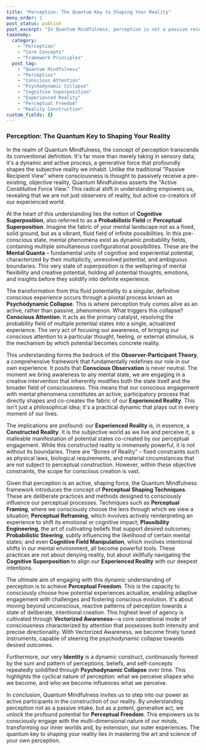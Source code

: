 ```yaml
---
title: "Perception: The Quantum Key to Shaping Your Reality"
menu_order: 1
post_status: publish
post_excerpt: "In Quantum Mindfulness, perception is not a passive reception of reality, but an active, creative force that shapes our subjective experience. This framework reveals how our conscious attention dynamically collapses probabilistic mental states into the definitive realities we inhabit, offering profound agency over our lived experience."
taxonomy:
  category:
    - "Perception"
    - "Core Concepts"
    - "Framework Principles"
  post_tag:
    - "Quantum Mindfulness"
    - "Perception"
    - "Conscious Attention"
    - "Psychodynamic Collapse"
    - "Cognitive Superposition"
    - "Experienced Reality"
    - "Perceptual Freedom"
    - "Reality Construction"
custom_fields: {}
---
```


### Perception: The Quantum Key to Shaping Your Reality

In the realm of Quantum Mindfulness, the concept of perception transcends its conventional definition. It's far more than merely taking in sensory data; it's a dynamic and active process, a generative force that profoundly shapes the subjective reality we inhabit. Unlike the traditional "Passive Recipient View" where consciousness is thought to passively receive a pre-existing, objective reality, Quantum Mindfulness asserts the "Active Constitutive Force View." This radical shift in understanding empowers us, revealing that we are not just observers of reality, but active co-creators of our experienced world.

At the heart of this understanding lies the notion of **Cognitive Superposition**, also referred to as a **Probabilistic Field** or **Perceptual Superposition**. Imagine the fabric of your mental landscape not as a fixed, solid ground, but as a vibrant, fluid field of infinite possibilities. In this pre-conscious state, mental phenomena exist as dynamic probability fields, containing multiple simultaneous configurational possibilities. These are the **Mental Quanta** – fundamental units of cognitive and experiential potential, characterized by their multiplicity, unresolved potential, and ambiguous boundaries. This very state of superposition is the wellspring of mental flexibility and creative potential, holding all potential thoughts, emotions, and insights before they solidify into definite experience.

The transformation from this fluid potentiality to a singular, definitive conscious experience occurs through a pivotal process known as **Psychodynamic Collapse**. This is where perception truly comes alive as an active, rather than passive, phenomenon. What triggers this collapse? **Conscious Attention**. It acts as the primary catalyst, resolving the probability field of multiple potential states into a single, actualized experience. The very act of focusing our awareness, of bringing our conscious attention to a particular thought, feeling, or external stimulus, is the mechanism by which potential becomes concrete reality.

This understanding forms the bedrock of the **Observer-Participant Theory**, a comprehensive framework that fundamentally redefines our role in our own experience. It posits that **Conscious Observation** is never neutral. The moment we bring awareness to any mental state, we are engaging in a creative intervention that inherently modifies both the state itself and the broader field of consciousness. This means that our conscious engagement with mental phenomena constitutes an active, participatory process that directly shapes and co-creates the fabric of our **Experienced Reality**. This isn't just a philosophical idea; it's a practical dynamic that plays out in every moment of our lives.

The implications are profound: our **Experienced Reality** is, in essence, a **Constructed Reality**. It is the subjective world as we live and perceive it, a malleable manifestation of potential states co-created by our perceptual engagement. While this constructed reality is immensely powerful, it is not without its boundaries. There are "Bones of Reality" – fixed constraints such as physical laws, biological requirements, and material circumstances that are not subject to perceptual construction. However, within these objective constraints, the scope for conscious creation is vast.

Given that perception is an active, shaping force, the Quantum Mindfulness framework introduces the concept of **Perceptual Shaping Techniques**. These are deliberate practices and methods designed to consciously influence our perceptual processes. Techniques such as **Perceptual Framing**, where we consciously choose the lens through which we view a situation; **Perceptual Reframing**, which involves actively reinterpreting an experience to shift its emotional or cognitive impact; **Plausibility Engineering**, the art of cultivating beliefs that support desired outcomes; **Probabilistic Steering**, subtly influencing the likelihood of certain mental states; and even **Cognitive Field Manipulation**, which involves intentional shifts in our mental environment, all become powerful tools. These practices are not about denying reality, but about skillfully navigating the **Cognitive Superposition** to align our **Experienced Reality** with our deepest intentions.

The ultimate aim of engaging with this dynamic understanding of perception is to achieve **Perceptual Freedom**. This is the capacity to consciously choose how potential experiences actualize, enabling adaptive engagement with challenges and fostering conscious evolution. It's about moving beyond unconscious, reactive patterns of perception towards a state of deliberate, intentional creation. This highest level of agency is cultivated through **Vectorized Awareness**—a core operational mode of consciousness characterized by attention that possesses both intensity and precise directionality. With Vectorized Awareness, we become finely tuned instruments, capable of steering the psychodynamic collapse towards desired outcomes.

Furthermore, our very **Identity** is a dynamic construct, continuously formed by the sum and pattern of perceptions, beliefs, and self-concepts repeatedly solidified through **Psychodynamic Collapse** over time. This highlights the cyclical nature of perception: what we perceive shapes who we become, and who we become influences what we perceive.

In conclusion, Quantum Mindfulness invites us to step into our power as active participants in the construction of our reality. By understanding perception not as a passive intake, but as a potent, generative act, we unlock the profound potential for **Perceptual Freedom**. This empowers us to consciously engage with the multi-dimensional nature of our minds, transforming our inner worlds and, by extension, our outer experiences. The quantum key to shaping your reality lies in mastering the art and science of your own perception.